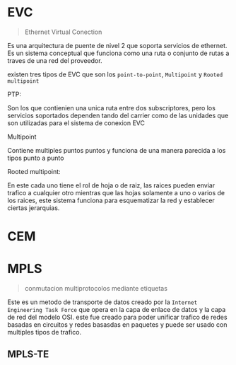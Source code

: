# EVC

> Ethernet Virtual Conection

Es una arquitectura de puente de nivel 2 que soporta servicios de ethernet.  Es un sistema conceptual que funciona como una ruta o conjunto de rutas a traves de una red del proveedor.

existen tres tipos de EVC que son los `point-to-point`, `Multipoint` y `Rooted multipoint`

PTP:

Son los que contienien una unica ruta entre dos subscriptores, pero los servicios soportados dependen tando del carrier como de las unidades que son utilizadas para el sistema de conexion EVC

Multipoint

Contiene multiples puntos puntos y funciona de una manera parecida a los         tipos punto a punto

Rooted multipoint:

En este cada uno tiene el rol de hoja o de raiz, las raices pueden enviar trafico a cualquier otro mientras que las hojas solamente a uno o varios de los raices, este sistema funciona para esquematizar la red y establecer ciertas jerarquias.

# CEM

# MPLS

> conmutacion multiprotocolos mediante etiquetas

Este es un metodo de transporte de datos creado por la `Internet Engineering Task Force` que opera en la capa de enlace de datos y la capa de red del modelo OSI. este fue creado para poder unificar trafico de redes basadas en circuitos y redes basasdas en paquetes y puede ser usado con multiples tipos de trafico.

## MPLS-TE

